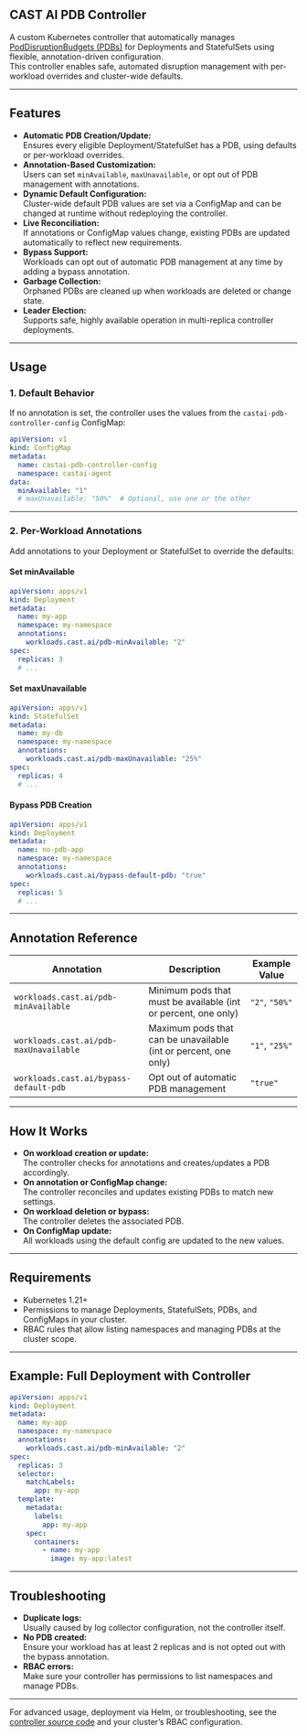## CAST AI PDB Controller

A custom Kubernetes controller that automatically manages [PodDisruptionBudgets (PDBs)](https://kubernetes.io/docs/tasks/run-application/configure-pdb/) for Deployments and StatefulSets using flexible, annotation-driven configuration.  
This controller enables safe, automated disruption management with per-workload overrides and cluster-wide defaults.

---

## Features

- **Automatic PDB Creation/Update:**  
  Ensures every eligible Deployment/StatefulSet has a PDB, using defaults or per-workload overrides.
- **Annotation-Based Customization:**  
  Users can set `minAvailable`, `maxUnavailable`, or opt out of PDB management with annotations.
- **Dynamic Default Configuration:**  
  Cluster-wide default PDB values are set via a ConfigMap and can be changed at runtime without redeploying the controller.
- **Live Reconciliation:**  
  If annotations or ConfigMap values change, existing PDBs are updated automatically to reflect new requirements.
- **Bypass Support:**  
  Workloads can opt out of automatic PDB management at any time by adding a bypass annotation.
- **Garbage Collection:**  
  Orphaned PDBs are cleaned up when workloads are deleted or change state.
- **Leader Election:**  
  Supports safe, highly available operation in multi-replica controller deployments.

---

## Usage

### 1. **Default Behavior**

If no annotation is set, the controller uses the values from the `castai-pdb-controller-config` ConfigMap:

```yaml
apiVersion: v1
kind: ConfigMap
metadata:
  name: castai-pdb-controller-config
  namespace: castai-agent
data:
  minAvailable: "1"
  # maxUnavailable: "50%"  # Optional, use one or the other
```

---

### 2. **Per-Workload Annotations**

Add annotations to your Deployment or StatefulSet to override the defaults:

#### **Set minAvailable**

```yaml
apiVersion: apps/v1
kind: Deployment
metadata:
  name: my-app
  namespace: my-namespace
  annotations:
    workloads.cast.ai/pdb-minAvailable: "2"
spec:
  replicas: 3
  # ...
```

#### **Set maxUnavailable**

```yaml
apiVersion: apps/v1
kind: StatefulSet
metadata:
  name: my-db
  namespace: my-namespace
  annotations:
    workloads.cast.ai/pdb-maxUnavailable: "25%"
spec:
  replicas: 4
  # ...
```

#### **Bypass PDB Creation**

```yaml
apiVersion: apps/v1
kind: Deployment
metadata:
  name: no-pdb-app
  namespace: my-namespace
  annotations:
    workloads.cast.ai/bypass-default-pdb: "true"
spec:
  replicas: 5
  # ...
```

---

## Annotation Reference

| Annotation                                      | Description                                                      | Example Value      |
|-------------------------------------------------|------------------------------------------------------------------|--------------------|
| `workloads.cast.ai/pdb-minAvailable`            | Minimum pods that must be available (int or percent, one only)   | `"2"`, `"50%"`     |
| `workloads.cast.ai/pdb-maxUnavailable`          | Maximum pods that can be unavailable (int or percent, one only)  | `"1"`, `"25%"`     |
| `workloads.cast.ai/bypass-default-pdb`          | Opt out of automatic PDB management                              | `"true"`           |

---

## How It Works

- **On workload creation or update:**  
  The controller checks for annotations and creates/updates a PDB accordingly.
- **On annotation or ConfigMap change:**  
  The controller reconciles and updates existing PDBs to match new settings.
- **On workload deletion or bypass:**  
  The controller deletes the associated PDB.
- **On ConfigMap update:**  
  All workloads using the default config are updated to the new values.

---

## Requirements

- Kubernetes 1.21+
- Permissions to manage Deployments, StatefulSets, PDBs, and ConfigMaps in your cluster.
- RBAC rules that allow listing namespaces and managing PDBs at the cluster scope.

---

## Example: Full Deployment with Controller

```yaml
apiVersion: apps/v1
kind: Deployment
metadata:
  name: my-app
  namespace: my-namespace
  annotations:
    workloads.cast.ai/pdb-minAvailable: "2"
spec:
  replicas: 3
  selector:
    matchLabels:
      app: my-app
  template:
    metadata:
      labels:
        app: my-app
    spec:
      containers:
        - name: my-app
          image: my-app:latest
```

---

## Troubleshooting

- **Duplicate logs:**  
  Usually caused by log collector configuration, not the controller itself.
- **No PDB created:**  
  Ensure your workload has at least 2 replicas and is not opted out with the bypass annotation.
- **RBAC errors:**  
  Make sure your controller has permissions to list namespaces and manage PDBs.

---

For advanced usage, deployment via Helm, or troubleshooting, see the [controller source code](./main.go) and your cluster’s RBAC configuration.

